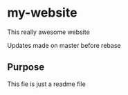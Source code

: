 # my-website
This really awesome website

Updates made on master before rebase

## Purpose

This fie is just a readme file


